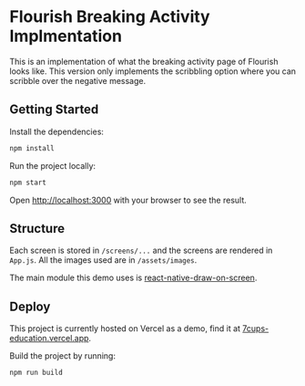 # Flourish Breaking Activity Implmentation

This is an implementation of what the breaking activity page of Flourish looks like.
This version only implements the scribbling option where you can scribble over the negative message.

## Getting Started

Install the dependencies:

```bash
npm install
```

Run the project locally:

```bash
npm start
```

Open [http://localhost:3000](http://localhost:3000) with your browser to see the result.

## Structure

Each screen is stored in `/screens/...` and the screens are rendered in `App.js`. All the images used are in `/assets/images`.

The main module this demo uses is [react-native-draw-on-screen](https://www.npmjs.com/package/react-native-draw-on-screen).

## Deploy

This project is currently hosted on Vercel as a demo, find it at [7cups-education.vercel.app](https://7cups-education.vercel.app/).

Build the project by running:

```bash
npm run build
```
